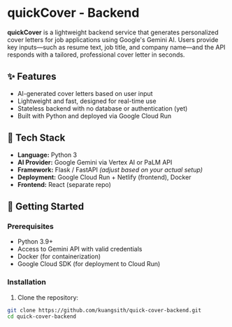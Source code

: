 # quickCover - Backend

**quickCover** is a lightweight backend service that generates personalized cover letters for job applications using Google's Gemini AI. Users provide key inputs—such as resume text, job title, and company name—and the API responds with a tailored, professional cover letter in seconds.

## ✨ Features

- AI-generated cover letters based on user input
- Lightweight and fast, designed for real-time use
- Stateless backend with no database or authentication (yet)
- Built with Python and deployed via Google Cloud Run

## 🧠 Tech Stack

- **Language:** Python 3
- **AI Provider:** Google Gemini via Vertex AI or PaLM API
- **Framework:** Flask / FastAPI *(adjust based on your actual setup)*
- **Deployment:** Google Cloud Run + Netlify (frontend), Docker
- **Frontend:** React (separate repo)

## 🚀 Getting Started

### Prerequisites

- Python 3.9+
- Access to Gemini API with valid credentials
- Docker (for containerization)
- Google Cloud SDK (for deployment to Cloud Run)

### Installation

1. Clone the repository:

```bash
git clone https://github.com/kuangsith/quick-cover-backend.git
cd quick-cover-backend
